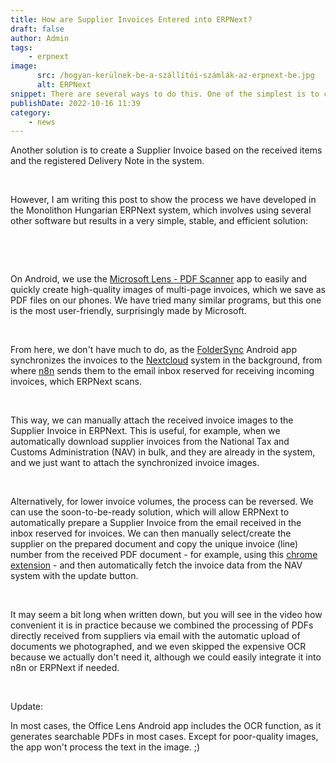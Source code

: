 ```yaml
---
title: How are Supplier Invoices Entered into ERPNext?
draft: false
author: Admin
tags:
    - erpnext
image:
      src: /hogyan-kerülnek-be-a-szállítói-számlák-az-erpnext-be.jpg
      alt: ERPNext
snippet: There are several ways to do this. One of the simplest is to create a Purchase Invoice from a Purchase Order in the system.
publishDate: 2022-10-16 11:39
category:
    - news
---
```


<p>Another solution is to create a Supplier Invoice based on the received items and the registered Delivery Note in the system.</p><p><br></p><p>However, I am writing this post to show the process we have developed in the Monolithon Hungarian ERPNext system, which involves using several other software but results in a very simple, stable, and efficient solution:</p><p><br></p><p><br></p><p>On Android, we use the <a href="https://play.google.com/store/apps/details?id=com.microsoft.office.officelens&amp;hl=en&amp;gl=US" rel="noopener noreferrer">Microsoft Lens - PDF Scanner</a> app to easily and quickly create high-quality images of multi-page invoices, which we save as PDF files on our phones. We have tried many similar programs, but this one is the most user-friendly, surprisingly made by Microsoft.</p><p><br></p><p>From here, we don't have much to do, as the <a href="https://play.google.com/store/apps/details?id=com.microsoft.office.officelens&amp;hl=en&amp;gl=US" rel="noopener noreferrer">FolderSync</a> Android app synchronizes the invoices to the <a href="https://nextcloud.com/" rel="noopener noreferrer">Nextcloud</a> system in the background, from where <a href="https://n8n.io/cloud?ref=monolithon&amp;utm_source=affiliate" rel="noopener noreferrer">n8n</a> sends them to the email inbox reserved for receiving incoming invoices, which ERPNext scans.</p><p><br></p><p>This way, we can manually attach the received invoice images to the Supplier Invoice in ERPNext. This is useful, for example, when we automatically download supplier invoices from the National Tax and Customs Administration (NAV) in bulk, and they are already in the system, and we just want to attach the synchronized invoice images.</p><p><br></p><p>Alternatively, for lower invoice volumes, the process can be reversed. We can use the soon-to-be-ready solution, which will allow ERPNext to automatically prepare a Supplier Invoice from the email received in the inbox reserved for invoices. We can then manually select/create the supplier on the prepared document and copy the unique invoice (line) number from the received PDF document - for example, using this <a href="https://chrome.google.com/webstore/detail/copyfish-%F0%9F%90%9F-free-ocr-soft/eenjdnjldapjajjofmldgmkjaienebbj" rel="noopener noreferrer">chrome extension</a> - and then automatically fetch the invoice data from the NAV system with the update button.</p><p><br></p><p>It may seem a bit long when written down, but you will see in the video how convenient it is in practice because we combined the processing of PDFs directly received from suppliers via email with the automatic upload of documents we photographed, and we even skipped the expensive OCR because we actually don't need it, although we could easily integrate it into n8n or ERPNext if needed.</p><p><br></p><p>Update:</p><p>In most cases, the Office Lens Android app includes the OCR function, as it generates searchable PDFs in most cases. Except for poor-quality images, the app won't process the text in the image. ;)</p>


